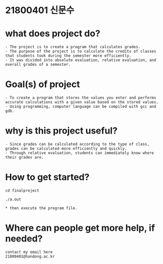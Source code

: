 # 21800401 신문수

# what does project do?
```
- The project is to create a program that calculates grades. 
- The purpose of the project is to calculate the credits of classes that students took during the semester more efficiently. 
- It was divided into absolute evaluation, relative evaluation, and overall grades of a semester.
```

# Goal(s) of project
```
- To create a program that stores the values you enter and performs accurate calculations with a given value based on the stored values.
- Using programming, computer language can be compiled with gcc and gdb.

```

# why is this project useful?
```
- Since grades can be calculated according to the type of class, grades can be calculated more efficiently and quickly.
- Through relative evaluation, students can immediately know where their grades are.
```

# How to get started?
```
cd finalproject

./a.out

* then execute the program file.
```

# Where can people get more help, if needed?
```
contact my email here
21800401@handong.ac.kr
```
